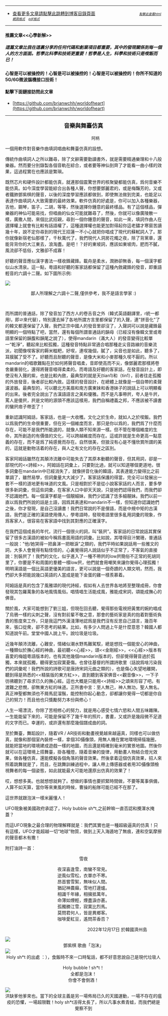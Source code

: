 ****
- [查看更多文章請點擊此跳轉到博客目錄頁面](../../../tableOfContent.md) &nbsp;&nbsp; &nbsp; &nbsp; &nbsp; &nbsp; &nbsp; &nbsp; &nbsp; &nbsp; &nbsp; &nbsp; &nbsp; &nbsp; &nbsp; &nbsp; &nbsp; &nbsp; <font size=1> [*_點擊此查看html網頁格式_*](../../../tableOfContent.html)&nbsp; &nbsp; [*_pdf格式_*](../../../tableOfContent.md.pdf)</font>

****
#### 推薦文章<<心學新解>>

##### *_這篇文章比我在這裏分享的任何代碼和創業項目都重要，其中的發現關係到每一個人的方方面面。哲學比科學和技術更重要！哲學是人生，科學和技術只是喫飯而已！_*

#### 心智是可以被操控的！心智是可以被操控的！心智是可以被操控的！你所不知道的5G/6G微波腦機接口技術！ 

#### 點擊下面鏈接訪問此文章
- [https://github.com/brianwchh/worldofheart](https://github.com/brianwchh/worldofheart)

****

****<p align="center" style="font-size: large;">音樂與舞臺仿真</p>****

<p align="center" style="font-size: small;">&nbsp;&nbsp;&nbsp;&nbsp;&nbsp;&nbsp;&nbsp;&nbsp;&nbsp;&nbsp;&nbsp;&nbsp;&nbsp;&nbsp;&nbsp;&nbsp;&nbsp;&nbsp;&nbsp;&nbsp; 阿柄</p>


一個用軟件對音樂作曲填詞唱曲和舞臺仿真的設想。  

傳統作曲填詞人之所以難尋，除了文辭需要勤讀書外，就是需要精通樂理和十八般樂器。然而要分別錄製各個音軌在綜合，或者要等神仙到齊了才能看一曲小樣的效果，這過程實在也應該是繁瑣。   

既然芯片和硬件設計都能仿真，就連那個震驚世界的核聚變都能仿真，爲何音樂不能仿真。如今深度學習能綜合出各種人聲，你想要鄧麗君的，或是梅豔芳的，又或者鐵肺鄧紫棋的聲音，以後的深度學習應該都做到，即使無法做到完美，也能足以表達作曲填詞人大致需要的最終效果。軟件仿真的好處是，你可以加入各種樂器，吉他，鋼琴，笛子，二胡，等等，然後選擇你鍾意的最終樣品。有了這個樣品，彈樂器的神仙可能易找，但唱曲的仙女可能就難尋了，然後，你就可以像廣陵散一樣，廣撒人間，來個比武招親，尋到一個你鍾意的聲音，如此一來，填詞作曲人在選擇權上就會有比較有話語權了，這種選擇權也能更加對得起你這老鏽才寒窗苦讀幾十年，說不定你尋到的現代王招蓮一不小心就把你唱成了現代的蘇軾詞人了。那你就像新宿老仙那樣了，千秋萬代了，我們現代人洞房花燭之夜，除了背黨章，還能背背你的大江東去，浪淘盡。是吧！？好的東坡詞，應該如東坡肉，肥而不膩，風流卻不低俗，文雅卻不成寡！   

好聽的聲音應似漢字書法一樣收鋒藏鋒。載舟是柔水，潤肺卻無香，每一個漢字都似山水清泉。這一點，粵語和好聽的客家話都保留了這種內斂藏鋒的發音，即重語輕音的六調十二聲。如下圖所示例:

<!-- image area, flex to make it center,it may not work for github, for html and pdf rendering only -->
<div align="center" style="page-break-inside: avoid;"> <!-- pictureWrapper_div add this only to make the bendan github understand -->

<div class="ImageWrapperFlex">

<div class="FlexSide"></div>



<image class="FlexImage"  src='./images/六調九聲.png'/>


<div class="FlexSide"></div>

</div>

</div> <!-- end pictureWrapper_div -->

<p align="center"> 鄙人所理解之六調十二聲,僅供參考，我不是語言學家 :) </p>
</br>

而所謂的普通話，除了發音加了西方人的卷舌音之外（韓式英語翻譯里，r統一都用l，即ㄹ來代替），特別還去掉了各地所謂方言里都保留了的入聲，連"拼音化"了的韓文都還保留了入聲，我們正宗中國人的發音里卻沒了，入聲詞可以說是藏鋒最明顯的一個特點了吧，當然，還有每個所謂普通話的韻母（已經沒有像韓文里或粵語里保留的韻腹和韻尾之說了），使得mandarin（滿大人）的發音變得比較單一“乾淨”，聽起來比較孤獨，這種發音特點非常適合唱那種走尖音路線的音樂流派，初聞像喫客家的耨米糍粑，好喫，連喫幾個，膩了，尖音也是如此，聽多了，耳膜膩了受不了。好聽而且耐聽的聲音，是像大米和小麥那種久喫不厭的。所以mandarin的唱歌難點在於如何將聲音唱柔，音即使高而不尖，像鄧麗君那樣將卷舍嚴重弱化，還得將聲音唱得柔柔的。而粵語及好聽的客家話，在發音設計上，即使沒有入聲的紫，也是比較內斂，最典型的就是天(tian1)和（tin1），前者往走孤獨的外放發音，後者卻比較內斂。這樣的發音設計，在總體上就像是一個自帶的柔聲濾波器。最典型的，可以聽北方美眉和南方廣東妹和香港妹子的說話上可以明顯看的出來。後者完全說出了古漢語語言之美和優雅。而不是凡事帶屄，夸人是牛屄，罵人是傻屄，屄是文明的源頭不應該這樣用，我們自稱禮義之邦，不應該被不讀書的蠻屄痞子帶歪了！

重新認識阿姆話，客家話，也是一大收穫。文化之於生命，就如人之於喫飯。我們以爲我們的生命很重要，但在另一個維度而言，那只是你以爲的，我們爲了什麼而存在，可能不是我們所能選的，就像人類不知來源一樣。但不管在哪個維度的生命，其所創造的有價值的文化，可以跨越維度而存在。這或許就是生命更高一點意義的存在，而不是爲了純感覺而存在。自然很美，但狼沒有心是不懂欣賞所謂的美的，這就是動物活着的存在，與人之有文化的存在之區別。    

客家阿姆話雖然在其顛沛流離中可能失去了其原本動聽的聲音，但其用詞，卻是一部現代的<<詩經>>，阿姆話在詞彙上，只要對比過，就可以知道哪個更道地，很多詞彙在mandarin中已經消失了，就像拼音化後的韓語，其表達能力變得比之前單調了，雖然易學，但詞彙量大大減少了。客家話保護的得當，完全可以發展出一套不一樣的道地更有味道的文風。只是相對於不是從小說客家話的人而言，要多學很多新詞彙，但這些詞彙，在客家人口中卻天天說，只是她們認得我們，而我們卻不認識她們。每一個漢字都是一個靚細妹，我們少認識了恁多細靚妹。我們以前一直以爲我們所說的話是土語，因爲其表達和mandarin不一樣，但知道你認識她們之後，你才發現，是自己沒讀書！我們日常說的不是俚語，而是中規中矩的古漢語，我們是正確的漢語使用傳人，學粵語時，發現粵語里很多亂用詞彙的現象，作爲客家人，很容易在客家語中找到其對應的正確漢字。  

在我們這個成長的年代，流行一個很火的詞，叫“裝屄”。客家話的日常說話其實保留了很多古漢語的被如今稱爲書面用語的詞彙。比如說，其唩得目汁闌珊，普通話一般說："他/她哭得一把鼻涕一把眼淚"之類的，我們平時如果說話用一些雅文的詞，大多人會覺得有點怪怪的，心裏覺得詞人說話似乎不正常了，不客氣的直接說：別裝屄了！我們的文化，似乎進入了一種不帶屄的low屄簡俗不正常的死胡同里了，你要是不和周圍的羣體一樣low屄，他們就會用嘲笑來讓你覺得心理孤獨！明明漢語是一個比英語更優美的語言，更可以說是一個奇蹟的人類文明，然而，我們卻大多把能說幾口英語的人當成是能下金蛋的雞一樣羨慕着。

阿姆話是真的包含了風雅頌的現代詩經，假如有人去世界各地將至整理成冊，你會發現其包羅萬象的各地風情風俗。唱情唱生活能成風，雅能成宋詞，頌能成撫心的佛音。

關於風，大家可能想到了劉三姐，但現在回去聽，覺得那些電視把黃鶯的婉約唱成了烏鴉一樣的尖刺之聲，沒有對前輩不敬之意，那會的藝術家是真的抱着對藝術負責的態度來工作，只是我這門外漢淺薄地認爲是我們沒有反思自己語言，幾百年來，張口從衆，卻不思考的結果。比如，有多少人問過上午是什麼意思？韓國人都知道說午前。堂堂中國人說上午。說垃圾是垃圾。

近幾年顛沛流離，心難安，情緒似潮水野馬難駕馭，總是想找一個能安心的神曲，一種類似於撫心經的神曲，最初聽<<心經>>，頌<<金剛經>>，<<心經>>版本有喜愛的梅姐粵語版本的，也有其他幾個mandarin版本的，但卻覺得聲音過於孤獨，本來就孤獨，聽得更加寂寞憂傷。也曾往基督的所謂詩歌里（話說爲啥污染我們的詞彙呢！我們所說的詩歌可是唐詩宋詞元曲之類的），也是傷心失望地離開，聽到得是熟悉的<<精裝版的東方紅>>，直到聽到客家佛音<<觀音像>>，一下子彷彿聽到了尋求已久的撫心經。這也大概是只能用<<詩經>>之頌來形容了吧。有渡難之悲憫，卻無東方紅的味道。正所書中言：至人無己，神人無功，聖人無名。真正神聖都無須也不屑馬屁溜鬚，能控制你起心動念，卻都讓你覺得一切都是你自己的努力！而且他也只獎勵努力本份與修心！      

人生一場漂流，你除了苦相修心的努力，就是用心感受七情六慾和人間五味雜陳。一生能能留下來的，可能是保留不了幾千年的照片，書畫，又或許是幾段微不足道的文字而已。幸運的，或許還有那麼幾個譜成曲的詞。

至於舞臺，舞蹈設計，隨着VR / AR技術和動畫視覺越來越逼真，同樣也可以做仿真，就像和那個室內裝修一樣，拿個3D攝像頭，用無人機在實地環境掃描幾圈，就能把當地的環境建成遊戲一樣的地圖，而且還是精確到毫米的實景地圖。然後你就可以在這環境上搭舞臺，掛各種燈，隨着音樂的旋律，用動畫人物結合燈光效果，做各種仿真，還能模擬各個角落的聲音效果。然後拿着這個仿真效果，招人來照着跳舞就是了，而且，在跳舞訓練過程中，讓人帶上傳感器或者用3D攝像頭檢視舞者的每一個姿態，如此就能最大可能地還原出仿真的效果了！

哎，想想多美。也就想想就夠了。想做的事情也要抓緊時間做，不要等萬事俱備，人算不如天算，當你等來東風的時候，曹操的船隊可能已經不在那了。

這世界就跟泡沫一樣米麗懂人！

UFO現象被美國政府承認了，Holy bubble sh*t,之前幹嘛一直否認和攪渾水掩蓋？

而這UFO現象之最合理的物理解釋就是：我們其實也是一種超級逼真的仿真！只有這樣，UFO才能超越一切“地球”物質，做到上天入海遁地了無痕，連和空氣摩擦的聲音都木有撒！   


附打油詩一首：  

<p align="center"> 雪夜 </p>

<div align="center"> <!-- div_1-->

<p align="center"> 

夜深喜逢雪，南蠻不常見。  
逆風似雪松，衣單亦不寒。  
昂首嘗雪絮，無味似人間。  
猶記神農癲，雪地打邊爐。  
相識千年緣，相擁抵萬年。  
命薄如煙輕，煙盡淚亦蒼。  
孤獨勝江雪，寂寞比烈馬。  
莫問君何人，皆是異鄉客。  
咖啡愛紅豆，遙問茶香否？  

</p>
</div>


<p align="right"> 2022年12月17日 於韓國濟州島 &nbsp;&nbsp;&nbsp;&nbsp;&nbsp;&nbsp;&nbsp;&nbsp;&nbsp;&nbsp;&nbsp; </p>  

<!-- image area, flex to make it center,it may not work for github, for html and pdf rendering only -->
<div align="center" style="page-break-inside: avoid;margin-top:1px; margin-bottom:1px;"> <!-- pictureWrapper_div add this only to make the bendan github understand -->

<div class="ImageWrapperFlex">
<div class="FlexSide"></div>
<image class="FlexImage"  src='../../images/泡沫鄧紫棋.jpg'/>
<div class="FlexSide"></div>
</div>
<p align="center" style="margin:0px;"> 鄧紫棋 歌曲「泡沫」</p> 
</div> <!-- end pictureWrapper_div --> 

<!-- image area, flex to make it center,it may not work for github, for html and pdf rendering only -->
<div align="center" style="page-break-inside: avoid; margin-top:1px; margin-bottom:1px;"> <!-- pictureWrapper_div add this only to make the bendan github understand -->
<div class="ImageWrapperFlex" >
<div class="FlexSide"  ></div>
<image class="FlexImage"   src='../../images/bubble.png'/>
<div class="FlexSide" ></div>
</div>
<p align="center" style="margin:0px;"> Holy sh*t 的出處 ：），食飯時不來一口時髦話，都不好意思說自己是現代垃圾人</p> 
<div>

<p>

Holy bubble !  sh*t！   
全都是泡沫！  
你會不會倒酒！ 

</p>
</div>

</div> <!-- end pictureWrapper_div -->


<!-- image area, flex to make it center,it may not work for github, for html and pdf rendering only -->
<div align="center" style="page-break-inside: avoid;"> <!-- pictureWrapper_div add this only to make the bendan github understand -->
<div class="ImageWrapperFlex" >
<div class="FlexSide"  ></div>
<image class="FlexImage"   src='../../images/太平天國節日.png'/>
<div class="FlexSide" ></div>
</div>
<p align="center" style="margin:0px;"> 洪缺爹他爹來也。當下的全球主義是另一場佈局已久的天國運動，一場不存在的瘟疫的恐懼，一場超限戰！holy sh*t活得太長了，所以凡事水煮青蛙，而我們總是覺察不到 </p> 
</div> <!-- end pictureWrapper_div -->

<style>

.ImageWrapperFlex {
    display: flex; 
    flex-direction: row; 
    margin-top: 1px; 
    margin-bottom: 1px;
}

.FlexSide {
    flex:1;
}



/* large device */
@media only screen and (min-width: 600px) {

    .FlexImage {
        flex:1;    
        height:auto; 
        min-width: 600px;
     
    }

}

 /* small device */
@media only screen and (max-width: 600px) {
    
    .FlexImage {

        flex:1;    
        height:auto; 
        min-width: 90%;
     
    }

}


</style>
